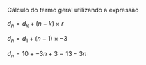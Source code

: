$\textrm{Cálculo do termo geral utilizando a expressão}$

$d_n=d_k+(n-k) \times r$

$d_n=d_1+(n-1) \times -3$

$d_n=10+-3n+3=13-3n$